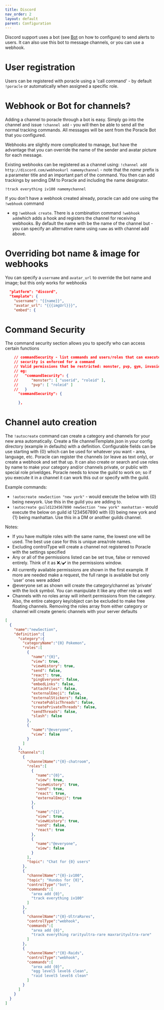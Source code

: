 ```yaml
---
title: Discord
nav_order: 2
layout: default
parent: Configuration
---
```


Discord support uses a bot (see [Bot](../discordbot.md) on how to configure) to send alerts
to users. It can also use this bot to message channels, or you can use a webhook.

# User registration

Users can be registered with poracle using a 'call command' - by default `!poracle` or
automatically when assigned a specific role.

# Webhook or Bot for channels?

Adding a channel to poracle through a bot is easy.  Simply go into the channel and issue 
`!channel add` - you will then be able to send all the normal tracking commands.
All messages will be sent from the Poracle Bot that you configured.

Webhooks are slightly more complicated to manage, but have the advantage that you can
override the name of the sender and avatar picture for each message.

Existing webhooks can be registered as a channel using:
`!channel add http://discord.com/webhookurl namemychannel` - note that the *name* prefix is a parameter title and
an important part of the command.
You then can add trackings by sending DM to Poracle and including the name designator.

`!track everything iv100 namemychannel`

If you don't have a webhook created already, poracle can add one using the `!webhook` command
- eg `!webhook create`.  There is a combination command `!webhook add`which adds a hook and
registers the channel for receiving webhooks. By default the name with be the name of the
channel but - you can specify an alternative name using `name` as with channel add above.
  
# Overriding bot name & image for webhooks

You can specify a `username` and `avatar_url` to override the bot name and image; but this only
works for webhooks

```json
  "platform": "discord",
  "template": {
    "username": "{{name}}",
    "avatar_url": "{{{imgUrl}}}",
    "embed": {

```

# Command Security

The command security section allows you to specify who can access certain functions

```json
    // commandSecurity - list commands and users/roles that can execute these commands. If not specified no
    // security is enforced for a command
    // Valid permissions that be restricted: monster, pvp, gym, invasion, lure, nest, ...
    // eg:
    //   "commandSecurity": {
    //      "monster": [ "userid", "roleid" ],
    //      "pvp": [ "roleid" ]
    //   }
      "commandSecurity": {

      },
```

# Channel auto creation

The `!autocreate` command can create a category and channels for your new area automatically.  Create a file channelTemplate.json in your config directory (example in defaults) with a definition.  Configurable fields can be use starting with {0} which can be used for whatever you want - area, language, etc.
Poracle can register the channels (or leave as text only), or create a webhook and set that up.  It can also create or search and use roles by name to make your category and/or channels private, or public with special role priveldges.
Poracle needs to know the guild to work on; so if you execute it in a channel it can work this out or specify with the guild.

Example commands:

* `!autocreate newSection "new york"` - would execute the below with {0} being newyork. Use this in the guild you are adding to.
* `!autocreate guild1234567890 newSection "new york" manhattan` - would execute the below on guild id 1234567890 with {0} being new york and {1} being manhattan. Use this in a DM or another guilds channel.

Notes:
- If you have multiple roles with the same name, the lowest one will be used. The best use case for this is unique area/role names.
- Excluding controlType will create a channel not registered to Poracle with the settings specified
- Any or all of the permissions listed can be set true, false or removed entirely. Think of it as ❌`/`✔️ in the permissions window.
- All currently available permissions are shown in the first example. If more are needed make a request, the full range is available but only 'user' ones were added
- @everyone set as shown will create the category/channel as 'private' with the lock symbol. You can manipulate it like any other role as well
- Channels with no roles array will inherit permissions from the category. Also, the entire category key/object can be excluded to make free floating channels. Removing the roles array from either category or channel will create generic channels with your server defaults

```json
[
  {
    "name":"newSection",
    "definition":{
      "category":{
        "categoryName":"{0} Pokemon",
        "roles":[
          {
            "name":"{0}",
            "view": true,
            "viewHistory": true,
            "send": false,
            "react": true,
            "pingEveryone": false,
            "embedLinks": false,
            "attachFiles": false,
            "externalEmoji": false,
            "externalStickers": false,
            "createPublicThreads": false,
            "createPrivateThreads": false,
            "sendThreads": false,
            "slash": false
          },
          {
            "name":"@everyone",
            "view": false
          }
        ]
      },
      "channels":[
        {
          "channelName":"{0}-chatroom",
          "roles":[
            {
              "name":"{0}",
              "view": true,
              "viewHistory": true,
              "send": true,
              "react": true,
              "externalEmoji": true
            },
            {
              "name":"{1}",
              "view": true,
              "viewHistory": true,
              "send": false,
              "react": true
            },
            {
              "name":"@everyone",
              "view": false
            }
          ],
          "topic": "Chat for {0} users"
        },
        {
          "channelName":"{0}-iv100",
          "topic": "Hundos for {0}",
          "controlType":"bot",
          "commands":[
            "area add {0}",
            "track everything iv100"
          ]
        },
        {
          "channelName":"{0}-UltraRares",
          "controlType":"webhook",
          "commands":[
            "area add {0}",
            "track everything rarityultra-rare maxrarityultra-rare"
          ]
        },
        {
          "channelName":"{0}-Raids",
          "controlType":"webhook",
          "commands":[
            "area add {0}",
            "egg level5 level6 clean",
            "raid level5 level6 clean"
          ]
        }
      ]
    }
  }
]
```
